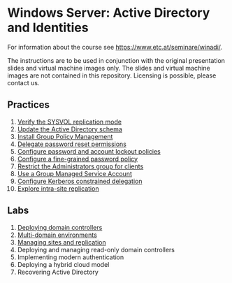 # Windows Server: Active Directory and Identities

For information about the course see <https://www.etc.at/seminare/winadi/>.

The instructions are to be used in conjunction with the original presentation slides and virtual machine images only. The slides and virtual machine images are not contained in this repository. Licensing is possible, please contact us.

## Practices

1. [Verify the SYSVOL replication mode](Practices/Verify-the-sysvol-replication-mode.md)
1. [Update the Active Directory schema](Practices/Update-the-active-directory-schema.md)
1. [Install Group Policy Management](Practices/Install-group-policy-management.md)
1. [Delegate password reset permissions](Practices/Delegate-password-reset-permissions.md)
1. [Configure password and account lockout policies](Practices/Configure-password-and-account-lockout-policies.md)
1. [Configure a fine-grained password policy](Practices/Configure-a-fine-grained-password-policy.md)
1. [Restrict the Administrators group for clients](Practices/Restrict-the-Administrators-group-for-clients.md)
1. [Use a Group Managed Service Account](Practices/Use-a-group-managed-service-account.md)
1. [Configure Kerberos constrained delegation](Practices/Configure-Kerberos-contrained-delegation.md)
1. [Explore intra-site replication](Practices/Explore-intra-site-replication.md)

## Labs

1. [Deploying domain controllers](Labs/Deploying-domain-controllers.md)
1. [Multi-domain environments](Labs/Multi-domain-environments.md)
1. [Managing sites and replication](Labs/Managing-sites-and-replication.md)
1. Deploying and managing read-only domain controllers
1. Implementing modern authentication
1. Deploying a hybrid cloud model
1. Recovering Active Directory
